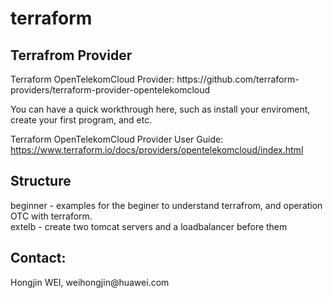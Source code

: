 # terraform

<h2>Terrafrom Provider</h2>
Terraform OpenTelekomCloud Provider: 	
https://github.com/terraform-providers/terraform-provider-opentelekomcloud 

You can have a quick workthrough here, such as install your enviroment, create your first program, and etc.

Terraform OpenTelekomCloud Provider User Guide:
https://www.terraform.io/docs/providers/opentelekomcloud/index.html



<h2>Structure</h2>

beginner - examples for the beginer to understand terrafrom, and operation OTC with terraform.<br>
extelb - create two tomcat servers and a loadbalancer before them

<h2>Contact:</h2>
Hongjin WEI, weihongjin@huawei.com

